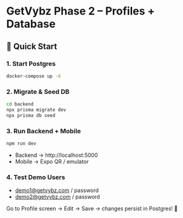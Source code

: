 # GetVybz Phase 2 – Profiles + Database

## 🚀 Quick Start

### 1. Start Postgres
```bash
docker-compose up -d
```

### 2. Migrate & Seed DB
```bash
cd backend
npx prisma migrate dev
npx prisma db seed
```

### 3. Run Backend + Mobile
```bash
npm run dev
```

- Backend → http://localhost:5000  
- Mobile → Expo QR / emulator  

### 4. Test Demo Users
- demo1@getvybz.com / password  
- demo2@getvybz.com / password  

Go to Profile screen → Edit → Save → changes persist in Postgres! 🎉
